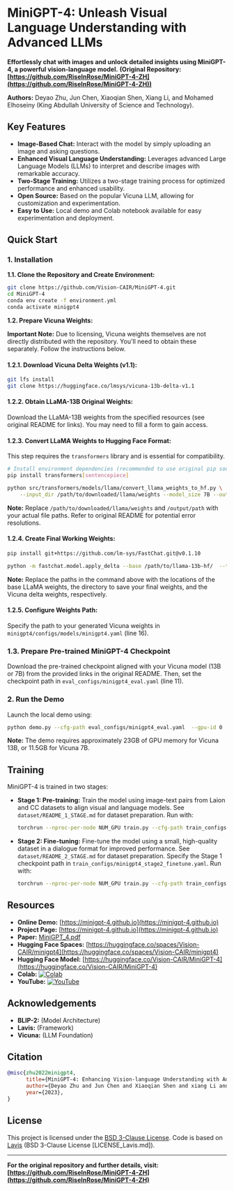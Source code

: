 # MiniGPT-4: Unleash Visual Language Understanding with Advanced LLMs

**Effortlessly chat with images and unlock detailed insights using MiniGPT-4, a powerful vision-language model.**  **(Original Repository: [https://github.com/RiseInRose/MiniGPT-4-ZH](https://github.com/RiseInRose/MiniGPT-4-ZH))**

**Authors:** Deyao Zhu, Jun Chen, Xiaoqian Shen, Xiang Li, and Mohamed Elhoseiny (King Abdullah University of Science and Technology).

## Key Features

*   **Image-Based Chat:** Interact with the model by simply uploading an image and asking questions.
*   **Enhanced Visual Language Understanding:** Leverages advanced Large Language Models (LLMs) to interpret and describe images with remarkable accuracy.
*   **Two-Stage Training:** Utilizes a two-stage training process for optimized performance and enhanced usability.
*   **Open Source:** Based on the popular Vicuna LLM, allowing for customization and experimentation.
*   **Easy to Use:**  Local demo and Colab notebook available for easy experimentation and deployment.

## Quick Start

### 1. Installation

**1.1. Clone the Repository and Create Environment:**

```bash
git clone https://github.com/Vision-CAIR/MiniGPT-4.git
cd MiniGPT-4
conda env create -f environment.yml
conda activate minigpt4
```

**1.2. Prepare Vicuna Weights:**

**Important Note:** Due to licensing, Vicuna weights themselves are not directly distributed with the repository.  You'll need to obtain these separately.  Follow the instructions below.

#### 1.2.1. Download Vicuna Delta Weights (v1.1):

```bash
git lfs install
git clone https://huggingface.co/lmsys/vicuna-13b-delta-v1.1
```

#### 1.2.2. Obtain LLaMA-13B Original Weights:

Download the LLaMA-13B weights from the specified resources (see original README for links). You may need to fill a form to gain access.

#### 1.2.3. Convert LLaMA Weights to Hugging Face Format:

This step requires the `transformers` library and is essential for compatibility.

```bash
# Install environment dependencies (recommended to use original pip source)
pip install transformers[sentencepiece]
```

```bash
python src/transformers/models/llama/convert_llama_weights_to_hf.py \
    --input_dir /path/to/downloaded/llama/weights --model_size 7B --output_dir /output/path
```

**Note:** Replace `/path/to/downloaded/llama/weights` and `/output/path` with your actual file paths.  Refer to original README for potential error resolutions.

#### 1.2.4. Create Final Working Weights:

```bash
pip install git+https://github.com/lm-sys/FastChat.git@v0.1.10
```

```bash
python -m fastchat.model.apply_delta --base /path/to/llama-13b-hf/  --target /path/to/save/working/vicuna/weight/  --delta /path/to/vicuna-13b-delta-v0/
```

**Note:** Replace the paths in the command above with the locations of the base LLaMA weights, the directory to save your final weights, and the Vicuna delta weights, respectively.

#### 1.2.5. Configure Weights Path:

Specify the path to your generated Vicuna weights in `minigpt4/configs/models/minigpt4.yaml` (line 16).

### 1.3. Prepare Pre-trained MiniGPT-4 Checkpoint

Download the pre-trained checkpoint aligned with your Vicuna model (13B or 7B) from the provided links in the original README. Then, set the checkpoint path in `eval_configs/minigpt4_eval.yaml` (line 11).

### 2. Run the Demo

Launch the local demo using:

```bash
python demo.py --cfg-path eval_configs/minigpt4_eval.yaml  --gpu-id 0
```

**Note:** The demo requires approximately 23GB of GPU memory for Vicuna 13B, or 11.5GB for Vicuna 7B.

## Training

MiniGPT-4 is trained in two stages:

*   **Stage 1: Pre-training:** Train the model using image-text pairs from Laion and CC datasets to align visual and language models.  See `dataset/README_1_STAGE.md` for dataset preparation.
    Run with:
    ```bash
    torchrun --nproc-per-node NUM_GPU train.py --cfg-path train_configs/minigpt4_stage1_pretrain.yaml
    ```

*   **Stage 2: Fine-tuning:** Fine-tune the model using a small, high-quality dataset in a dialogue format for improved performance. See `dataset/README_2_STAGE.md` for dataset preparation.  Specify the Stage 1 checkpoint path in `train_configs/minigpt4_stage2_finetune.yaml`.
    Run with:
    ```bash
    torchrun --nproc-per-node NUM_GPU train.py --cfg-path train_configs/minigpt4_stage2_finetune.yaml
    ```

## Resources

*   **Online Demo:**  [https://minigpt-4.github.io](https://minigpt-4.github.io)
*   **Project Page:** [https://minigpt-4.github.io](https://minigpt-4.github.io)
*   **Paper:**  [MiniGPT_4.pdf](MiniGPT_4.pdf)
*   **Hugging Face Spaces:**  [https://huggingface.co/spaces/Vision-CAIR/minigpt4](https://huggingface.co/spaces/Vision-CAIR/minigpt4)
*   **Hugging Face Model:** [https://huggingface.co/Vision-CAIR/MiniGPT-4](https://huggingface.co/Vision-CAIR/MiniGPT-4)
*   **Colab:** [![Colab](https://colab.research.google.com/assets/colab-badge.svg)](https://colab.research.google.com/drive/1OK4kYsZphwt5DXchKkzMBjYF6jnkqh4R?usp=sharing)
*   **YouTube:**  [![YouTube](https://badges.aleen42.com/src/youtube.svg)](https://www.youtube.com/watch?v=__tftoxpBAw&feature=youtu.be)

## Acknowledgements

*   **BLIP-2:** (Model Architecture)
*   **Lavis:** (Framework)
*   **Vicuna:** (LLM Foundation)

## Citation

```bibtex
@misc{zhu2022minigpt4,
      title={MiniGPT-4: Enhancing Vision-language Understanding with Advanced Large Language Models}, 
      author={Deyao Zhu and Jun Chen and Xiaoqian Shen and xiang Li and Mohamed Elhoseiny},
      year={2023},
}
```

## License

This project is licensed under the [BSD 3-Clause License](LICENSE.md).  Code is based on [Lavis](https://github.com/salesforce/LAVIS) (BSD 3-Clause License [LICENSE_Lavis.md]).

---

**For the original repository and further details, visit: [https://github.com/RiseInRose/MiniGPT-4-ZH](https://github.com/RiseInRose/MiniGPT-4-ZH)**
